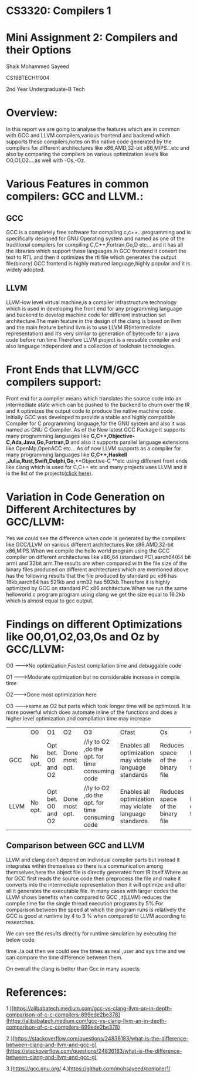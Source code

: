 

# CS3320: Compilers 1


# Mini Assignment 2: Compilers and their Options

Shaik Mohammed Sayeed

CS19BTECH11004

2nd Year Undergraduate-B Tech


# Overview:

In this report we are going to analyse the features which are in common with GCC and LLVM compilers,various frontend and backend which supports these compilers,notes on the native code generated by the compilers for different architectures like x86,AMD,32-bit x86,MIPS...etc and also by comparing the compilers on various optimization levels like O0,O1,O2….as well with -Os,-Oz.


# Various Features in common compilers: GCC and LLVM.:


## GCC

GCC is a completely free software for compiling c,c++...programming and is specifically designed for GNU Operating system and named as one of the traditional compilers for compiling C,C++,Fortran,Go,D etc… and it has all the libraries which support these languages.In GCC frontend it convert the text to RTL and then it optimizes the rtl file which generates the output file(binary).GCC frontend is highly matured language,highly popular and it is widely adopted.


## LLVM

LLVM-low level virtual machine,is a compiler infrastructure technology which is used in developing the front end for any programming language and backend to develop machine code for different instruction set architecture.The main feature in the design of the clang is based on llvm and the main feature behind llvm is to use LLVM IR(intermediate representation) and it’s very similar to generation of bytecode for a java code before run time.Therefore LLVM project is a reusable compiler and also language independent and a collection of toolchain technologies.


# Front Ends that LLVM/GCC compilers support:

Front end for a compiler means which translates the source code into an intermediate state which can be pushed to the backend to churn over the IR and it optimizes the output code to produce the native machine code .
                                          Initially GCC was developed to provide a stable and highly compatible Compiler for C programming language,for the GNU system and also it was named as GNU C Compiler. As of the New latest GCC Package it supports many programming languages like **C,C++,Objective-C,Ada,Java,Go,Fortran,D** and also it supports parallel language extensions like OpenMp,OpenACC etc…
                                                              As of now LLVM supports as a compiler for many programming languages like **C,C++,Haskell ,Julia,Rust,Swift,Delphi,Go**,**Objective-C **etc using different front ends like clang which is used for C,C++ etc and many projects uses LLVM and it is the list of the projects([click here](https://llvm.org/ProjectsWithLLVM/)).


# Variation in Code Generation on Different Architectures by GCC/LLVM:

Yes we could see the difference when code is generated by the compilers like GCC/LLVM on various different architectures like x86,AMD,32-bit x86,MIPS.When we compile the hello world program using the GCC compiler on different architectures like x86_64 (standard PC),aarch64(64 bit arm) and 32bit arm.The results are when compared with the file size of the binary files produced on different architectures which are mentioned above has the following results that the file produced by standard pc x86 has 16kb,aarch64 has 521kb and arm32 has 592kb.Therefore it is highly optimized by GCC on standard PC x86 architecture.When we run the same helloworld.c program program using clang we get the size equal to 16.2kb which is almost equal to gcc output.


# Findings on different Optimizations like O0,O1,O2,O3,Os and Oz by GCC/LLVM:

O0 --->No optimization,Fastest compilation time and debuggable code

O1 --->Moderate optimization but no considerable increase in compile time

O2--->Done most optimization here

O3 --->same as O2 but parts which took longer time will be optimized. It is more powerful which does automate inline of the functions and does a higher level optimization and compilation time may increase


<table>
  <tr>
   <td>
   </td>
   <td>O0
   </td>
   <td>O1
   </td>
   <td>O2
   </td>
   <td>O3
   </td>
   <td>Ofast
   </td>
   <td>Os
   </td>
   <td>Oz
   </td>
  </tr>
  <tr>
   <td>GCC
   </td>
   <td>No opt.
   </td>
   <td>Opt bet. O0 and O2
   </td>
   <td>Done most opt.
   </td>
   <td>//ly to O2 ,do the opt. for time consuming code 
   </td>
   <td>Enables all optimization may violate language standards
   </td>
   <td>Reduces space of the binary file
   </td>
   <td>Reduces codesize further
   </td>
  </tr>
  <tr>
   <td>LLVM
   </td>
   <td>No opt.
   </td>
   <td>Opt bet. O0 and O2
   </td>
   <td>Done most opt.
   </td>
   <td>//ly to O2 ,do the opt. for time consuming code 
   </td>
   <td>Enables all optimization may violate language standards
   </td>
   <td>Reduces space of the binary file
   </td>
   <td>Reduces codesize further
   </td>
  </tr>
</table>



## Comparison between GCC and LLVM

LLVM and clang don’t depend on individual compiler parts but instead it integrates within themselves so there is a communication among themselves,here the object file is directly generated from IR itself.Where as for GCC first reads the source code then preprocess the file and make it converts into the intermediate representation then it will optimize and after all it generates the executable file. In many cases with larger codes the LLVM shows benefits when compared to GCC ,it(LLVM) reduces the compile time for the single thread execution programs by 5%.For comparison between the speed at which the program runs is relatively the GCC is good at runtime by 4 to 3 % when compared to LLVM according to researches.

We can see the results directly for runtime simulation by executing the below code 

time ./a.out then we could see the times as real ,user and sys time and we can compare the time difference between them.

On overall the clang is better than Gcc in many aspects


# References:

1.)[https://alibabatech.medium.com/gcc-vs-clang-llvm-an-in-depth-comparison-of-c-c-compilers-899ede2be378](https://alibabatech.medium.com/gcc-vs-clang-llvm-an-in-depth-comparison-of-c-c-compilers-899ede2be378)

2.)[https://stackoverflow.com/questions/24836183/what-is-the-difference-between-clang-and-llvm-and-gcc-g](https://stackoverflow.com/questions/24836183/what-is-the-difference-between-clang-and-llvm-and-gcc-g)

3.)https://gcc.gnu.org/
4.)https://github.com/mohsayeed/compiler1/
